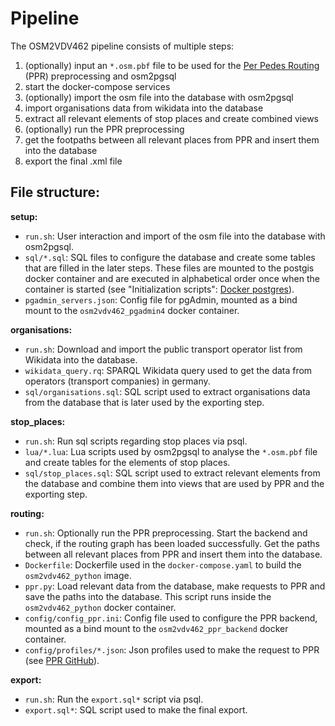 # Pipeline

The OSM2VDV462 pipeline consists of multiple steps:

1. (optionally) input an `*.osm.pbf` file to be used for the [Per Pedes Routing](https://motis-project.de/docs/api/endpoint/ppr.html) (PPR) preprocessing and osm2pgsql
2. start the docker-compose services
3. (optionally) import the osm file into the database with osm2pgsql
4. import organisations data from wikidata into the database
5. extract all relevant elements of stop places and create combined views
6. (optionally) run the PPR preprocessing
7. get the footpaths between all relevant places from PPR and insert them into the database
8. export the final .xml file

## File structure:

**setup:**

- `run.sh`: User interaction and import of the osm file into the database with osm2pgsql.
- `sql/*.sql`: SQL files to configure the database and create some tables that are filled in the later steps. These files are mounted to the postgis docker container and are executed in alphabetical order once when the container is started (see "Initialization scripts": [Docker postgres](https://hub.docker.com/_/postgres)).
- `pgadmin_servers.json`: Config file for pgAdmin, mounted as a bind mount to the `osm2vdv462_pgadmin4` docker container.

**organisations:**

- `run.sh`: Download and import the public transport operator list from Wikidata into the database.
- `wikidata_query.rq`: SPARQL Wikidata query used to get the data from operators (transport companies) in germany.
- `sql/organisations.sql`: SQL script used to extract organisations data from the database that is later used by the exporting step.

**stop_places:**

- `run.sh`: Run sql scripts regarding stop places via psql.
- `lua/*.lua`: Lua scripts used by osm2pgsql to analyse the `*.osm.pbf` file and create tables for the elements of stop places.
- `sql/stop_places.sql`: SQL script used to extract relevant elements from the database and combine them into views that are used by PPR and the exporting step.

**routing:**

- `run.sh`: Optionally run the PPR preprocessing. Start the backend and check, if the routing graph has been loaded successfully. Get the paths between all relevant places from PPR and insert them into the database.
- `Dockerfile`: Dockerfile used in the `docker-compose.yaml` to build the `osm2vdv462_python` image.
- `ppr.py`: Load relevant data from the database, make requests to PPR and save the paths into the database. This script runs inside the `osm2vdv462_python` docker container.
- `config/config_ppr.ini`: Config file used to configure the PPR backend, mounted as a bind mount to the `osm2vdv462_ppr_backend` docker container.
- `config/profiles/*.json`: Json profiles used to make the request to PPR (see [PPR GitHub](https://github.com/motis-project/ppr/tree/master/profiles)).

**export:**

- `run.sh`: Run the `export.sql*` script via psql.
- `export.sql*`: SQL script used to make the final export.